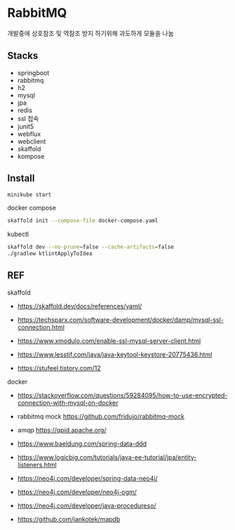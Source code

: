 # RabbitMQ

개발중에 상호참조 및 역참조 방지
하기위해 과도하게 모듈을 나눔

## Stacks

- springboot
- rabbitmq
- h2
- mysql
- jpa
- redis
- ssl 접속
- junit5
- webflux
- webclient
- skaffold
- kompose

## Install

```bash
minikube start
```

docker compose
```bash
skaffold init --compose-file docker-compose.yaml
```

kubectl
```bash
skaffold dev --no-prune=false --cache-artifacts=false
./gradlew ktlintApplyToIdea
```

## REF

skaffold
* https://skaffold.dev/docs/references/yaml/

* https://techsparx.com/software-development/docker/damp/mysql-ssl-connection.html
* https://www.xmodulo.com/enable-ssl-mysql-server-client.html
* https://www.lesstif.com/java/java-keytool-keystore-20775436.html
* https://stufeel.tistory.com/12

docker
* https://stackoverflow.com/questions/59284095/how-to-use-encrypted-connection-with-mysql-on-docker

* rabbitmq mock https://github.com/fridujo/rabbitmq-mock
* amqp https://qpid.apache.org/

* https://www.baeldung.com/spring-data-ddd
* https://www.logicbig.com/tutorials/java-ee-tutorial/jpa/entity-listeners.html
* https://neo4j.com/developer/spring-data-neo4j/
* https://neo4j.com/developer/neo4j-ogm/
* https://neo4j.com/developer/java-procedureso/

* https://github.com/jankotek/mapdb
